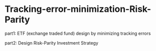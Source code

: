 # Tracking-error-minimization-Risk-Parity
part1: ETF (exchange traded fund) design by minimizing tracking errors

part2: Design Risk-Parity Investment Strategy
